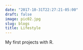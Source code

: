 ```yaml
---
date: "2017-10-31T22:27:21-05:00"
draft: false
image: pic02.jpg
slug: blogs
title: Lifestyle
---
```


My first projects with R.